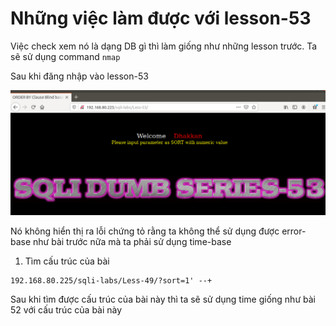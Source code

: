 # Những việc làm được với lesson-53
Việc check xem nó là dạng DB gì thì làm giống như những lesson trước. Ta sẽ sử dụng command `nmap`

Sau khi đăng nhập vào lesson-53

![](../images/lesson53/screen.png)

Nó không hiển thị ra lỗi chứng tỏ rằng ta không thể sử dụng được error-base như bài trước nữa mà ta phải sử dụng time-base 

1. Tìm cấu trúc của bài 
```
192.168.80.225/sqli-labs/Less-49/?sort=1' --+
```

Sau khi tìm được cấu trúc của bài này thì ta sẽ sử dụng time giống như bài 52 với cấu trúc của bài này 




